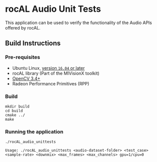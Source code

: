 # rocAL Audio Unit Tests
This application can be used to verify the functionality of the Audio APIs offered by rocAL.

## Build Instructions

### Pre-requisites
* Ubuntu Linux, [version `16.04` or later](https://www.microsoft.com/software-download/windows10)
* rocAL library (Part of the MIVisionX toolkit)
* [OpenCV 3.4+](https://github.com/opencv/opencv/releases/tag/3.4.0)
* Radeon Performance Primitives (RPP)

### Build
  ````
  mkdir build
  cd build
  cmake ../
  make
  ````
### Running the application
  ````
./rocAL_audio_unittests

Usage: ./rocAL_audio_unittests <audio-dataset-folder> <test_case> <sample-rate> <downmix> <max_frames> <max_channels> gpu=1/cpu=0
  ````

